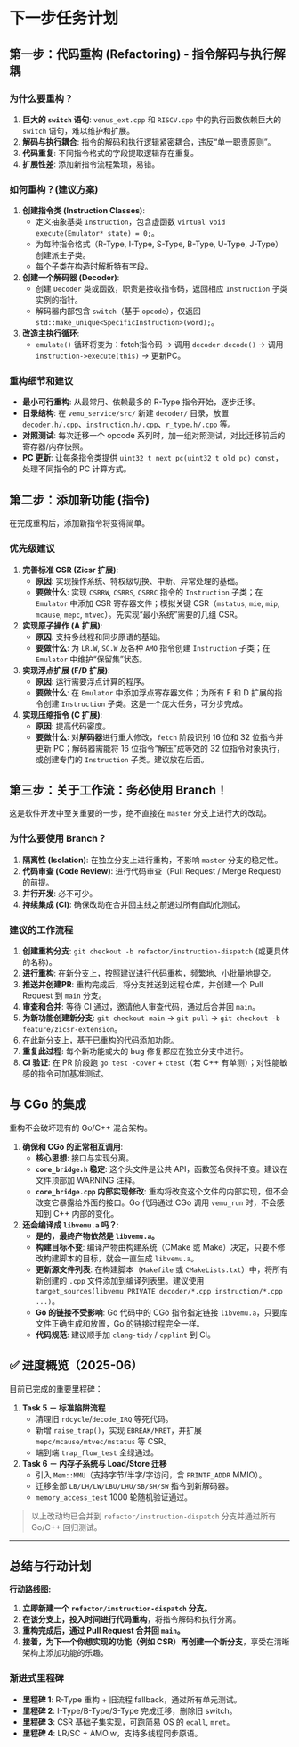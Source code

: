 # 下一步任务计划

## 第一步：代码重构 (Refactoring) - 指令解码与执行解耦

### 为什么要重构？
1.  **巨大的 `switch` 语句**: `venus_ext.cpp` 和 `RISCV.cpp` 中的执行函数依赖巨大的 `switch` 语句，难以维护和扩展。
2.  **解码与执行耦合**: 指令的解码和执行逻辑紧密耦合，违反“单一职责原则”。
3.  **代码重复**: 不同指令格式的字段提取逻辑存在重复。
4.  **扩展性差**: 添加新指令流程繁琐，易错。

### 如何重构？(建议方案)
1.  **创建指令类 (Instruction Classes)**:
    *   定义抽象基类 `Instruction`，包含虚函数 `virtual void execute(Emulator* state) = 0;`。
    *   为每种指令格式（R-Type, I-Type, S-Type, B-Type, U-Type, J-Type）创建派生子类。
    *   每个子类在构造时解析特有字段。
2.  **创建一个解码器 (Decoder)**:
    *   创建 `Decoder` 类或函数，职责是接收指令码，返回相应 `Instruction` 子类实例的指针。
    *   解码器内部包含 `switch`（基于 `opcode`），仅返回 `std::make_unique<SpecificInstruction>(word);`。
3.  **改造主执行循环**:
    *   `emulate()` 循环将变为：fetch指令码 → 调用 `decoder.decode()` → 调用 `instruction->execute(this)` → 更新PC。

### 重构细节和建议
*   **最小可行重构**: 从最常用、依赖最多的 R-Type 指令开始，逐步迁移。
*   **目录结构**: 在 `vemu_service/src/` 新建 `decoder/` 目录，放置 `decoder.h/.cpp`、`instruction.h/.cpp`、`r_type.h/.cpp` 等。
*   **对照测试**: 每次迁移一个 opcode 系列时，加一组对照测试，对比迁移前后的寄存器/内存快照。
*   **PC 更新**: 让每条指令类提供 `uint32_t next_pc(uint32_t old_pc) const`，处理不同指令的 PC 计算方式。

## 第二步：添加新功能 (指令)

在完成重构后，添加新指令将变得简单。

### 优先级建议
1.  **完善标准 CSR (Zicsr 扩展)**:
    *   **原因**: 实现操作系统、特权级切换、中断、异常处理的基础。
    *   **要做什么**: 实现 `CSRRW`, `CSRRS`, `CSRRC` 指令的 `Instruction` 子类；在 `Emulator` 中添加 CSR 寄存器文件；模拟关键 CSR（`mstatus`, `mie`, `mip`, `mcause`, `mepc`, `mtvec`）。先实现“最小系统”需要的几组 CSR。
2.  **实现原子操作 (A 扩展)**:
    *   **原因**: 支持多线程和同步原语的基础。
    *   **要做什么**: 为 `LR.W`, `SC.W` 及各种 `AMO` 指令创建 `Instruction` 子类；在 `Emulator` 中维护“保留集”状态。
3.  **实现浮点扩展 (F/D 扩展)**:
    *   **原因**: 运行需要浮点计算的程序。
    *   **要做什么**: 在 `Emulator` 中添加浮点寄存器文件；为所有 F 和 D 扩展的指令创建 `Instruction` 子类。这是一个庞大任务，可分步完成。
4.  **实现压缩指令 (C 扩展)**:
    *   **原因**: 提高代码密度。
    *   **要做什么**: 对**解码器**进行重大修改，`fetch` 阶段识别 16 位和 32 位指令并更新 PC；解码器需能将 16 位指令“解压”成等效的 32 位指令对象执行，或创建专门的 `Instruction` 子类。建议放在后面。

## 第三步：关于工作流：务必使用 Branch！

这是软件开发中至关重要的一步，绝不直接在 `master` 分支上进行大的改动。

### 为什么要使用 Branch？
1.  **隔离性 (Isolation)**: 在独立分支上进行重构，不影响 `master` 分支的稳定性。
2.  **代码审查 (Code Review)**: 进行代码审查（Pull Request / Merge Request）的前提。
3.  **并行开发**: 必不可少。
4.  **持续集成 (CI)**: 确保改动在合并回主线之前通过所有自动化测试。

### 建议的工作流程
1.  **创建重构分支**: `git checkout -b refactor/instruction-dispatch` (或更具体的名称)。
2.  **进行重构**: 在新分支上，按照建议进行代码重构，频繁地、小批量地提交。
3.  **推送并创建PR**: 重构完成后，将分支推送到远程仓库，并创建一个 Pull Request 到 `main` 分支。
4.  **审查和合并**: 等待 CI 通过，邀请他人审查代码，通过后合并回 `main`。
5.  **为新功能创建新分支**: `git checkout main` → `git pull` → `git checkout -b feature/zicsr-extension`。
6.  在此新分支上，基于已重构的代码添加功能。
7.  **重复此过程**: 每个新功能或大的 bug 修复都应在独立分支中进行。
8.  **CI 验证**: 在 PR 阶段跑 `go test -cover` + `ctest`（若 C++ 有单测）；对性能敏感的指令可加基准测试。

## 与 CGo 的集成

重构不会破坏现有的 Go/C++ 混合架构。

1.  **确保和 CGo 的正常相互调用**:
    *   **核心思想**: 接口与实现分离。
    *   **`core_bridge.h` 稳定**: 这个头文件是公共 API，函数签名保持不变。建议在文件顶部加 WARNING 注释。
    *   **`core_bridge.cpp` 内部实现修改**: 重构将改变这个文件的内部实现，但不会改变它暴露给外面的接口。Go 代码通过 CGo 调用 `vemu_run` 时，不会感知到 C++ 内部的变化。
2.  **还会编译成 `libvemu.a` 吗？**:
    *   **是的，最终产物依然是 `libvemu.a`。**
    *   **构建目标不变**: 编译产物由构建系统（CMake 或 Make）决定，只要不修改构建脚本的目标，就会一直生成 `libvemu.a`。
    *   **更新源文件列表**: 在构建脚本（`Makefile` 或 `CMakeLists.txt`）中，将所有新创建的 `.cpp` 文件添加到编译列表里。建议使用 `target_sources(libvemu PRIVATE decoder/*.cpp instruction/*.cpp ...)`。
    *   **Go 的链接不受影响**: Go 代码中的 CGo 指令指定链接 `libvemu.a`，只要库文件正确生成和放置，Go 的链接过程完全一样。
    *   **代码规范**: 建议顺手加 `clang-tidy` / `cpplint` 到 CI。

## ✅ 进度概览（2025-06）
目前已完成的重要里程碑：
1. **Task 5 － 标准陷阱流程**
   * 清理旧 `rdcycle`/`decode_IRQ` 等死代码。
   * 新增 `raise_trap()`，实现 `EBREAK/MRET`，并扩展 `mepc/mcause/mtvec/mstatus` 等 CSR。
   * 端到端 `trap_flow_test` 全绿通过。
2. **Task 6 － 内存子系统与 Load/Store 迁移**
   * 引入 `Mem::MMU`（支持字节/半字/字访问，含 `PRINTF_ADDR` MMIO）。
   * 迁移全部 `LB/LH/LW/LBU/LHU/SB/SH/SW` 指令到新解码器。
   * `memory_access_test` 1000 轮随机验证通过。

> 以上改动均已合并到 `refactor/instruction-dispatch` 分支并通过所有 Go/C++ 回归测试。

---

## 总结与行动计划

**行动路线图:**
1.  **立即新建一个 `refactor/instruction-dispatch` 分支。**
2.  **在该分支上，投入时间进行代码重构**，将指令解码和执行分离。
3.  **重构完成后，通过 Pull Request 合并回 `main`。**
4.  **接着，为下一个你想实现的功能（例如 CSR）再创建一个新分支**，享受在清晰架构上添加功能的乐趣。

### 渐进式里程碑
*   **里程碑 1**: R-Type 重构 + 旧流程 fallback，通过所有单元测试。
*   **里程碑 2**: I-Type/B-Type/S-Type 完成迁移，删除旧 switch。
*   **里程碑 3**: CSR 基础子集实现，可跑简易 OS 的 `ecall`, `mret`。
*   **里程碑 4**: LR/SC + AMO.w，支持多线程同步原语。 